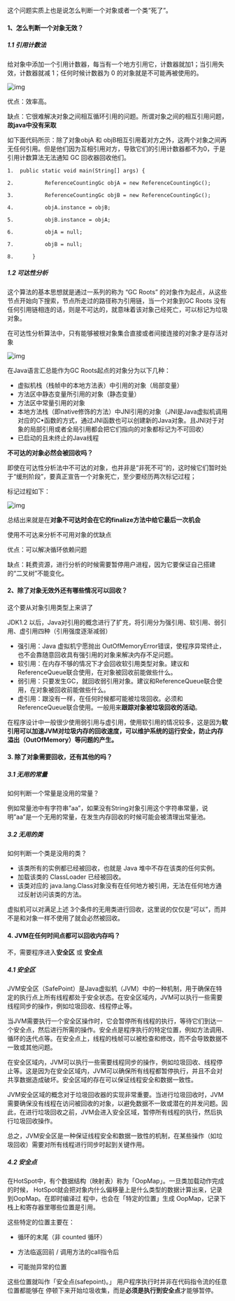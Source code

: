这个问题实质上也是说怎么判断一个对象或者一个类“死了”。

#### 1、怎么判断一个对象无效？

##### 1.1 引用计数法

给对象中添加一个引用计数器，每当有一个地方引用它，计数器就加1；当引用失效，计数器就减 1；任何时候计数器为 0 的对象就是不可能再被使用的。

![img](http://pcc.huitogo.club/f529076ce450eabe9aeebdaf8cf85e3d)

优点：效率高。

缺点：它很难解决对象之间相互循环引用的问题。所谓对象之间的相互引用问题，**故java中没有采取**



如下面代码所示：除了对象objA 和 objB相互引用着对方之外，这两个对象之间再无任何引用。但是他们因为互相引用对方，导致它们的引用计数器都不为0，于是引用计数算法无法通知 GC 回收器回收他们。

```
1.  public static void main(String[] args) {  

2.          ReferenceCountingGc objA = new ReferenceCountingGc();  

3.          ReferenceCountingGc objB = new ReferenceCountingGc();  

4.          objA.instance = objB;  

5.          objB.instance = objA;  

6.          objA = null;  

7.          objB = null;  

8.      }  
```



##### 1.2 可达性分析

这个算法的基本思想就是通过一系列的称为 “GC Roots” 的对象作为起点，从这些节点开始向下搜索，节点所走过的路径称为引用链，当一个对象到GC Roots 没有任何引用链相连的话，则是不可达的，就意味着该对象己经死亡，可以标记为垃圾对象。

在可达性分析算法中，只有能够被根对象集合直接或者间接连接的对象才是存活对象



![img](http://pcc.huitogo.club/d652e3e51b02855982217f7351bef615)



在Java语言汇总能作为GC Roots起点的对象分为以下几种：

- 虚拟机栈（栈帧中的本地方法表）中引用的对象（局部变量）
- 方法区中静态变量所引用的对象（静态变量）
- 方法区中常量引用的对象
- 本地方法栈（即native修饰的方法）中JNI引用的对象（JNI是Java虚拟机调用对应的C•函数的方式，通过JNI函数也可以创建新的Java对象。且JNI对于对象的局部引用或者全局引用都会把它们指向的对象都标记为不可回收）
- 已启动的且未终止的Java线程



**不可达的对象必然会被回收吗？**

即使在可达性分析法中不可达的对象，也并非是“非死不可”的，这时候它们暂时处于“缓刑阶段”，要真正宣告一个对象死亡，至少要经历两次标记过程；



标记过程如下：

![img](http://pcc.huitogo.club/2dc4b21877add1ad1d97002fe37a4622)

总结出来就是在**对象不可达时会在它的finalize方法中给它最后一次机会**



使用不可达来分析不可用对象的优缺点

优点：可以解决循环依赖问题

缺点：耗费资源，进行分析的时候需要暂停用户进程，因为它要保证自己搭建的“二叉树”不能变化。



#### 2、除了对象无效外还有哪些情况可以回收？

这个要从对象引用类型上来讲了



JDK1.2 以后，Java对引用的概念进行了扩充，将引用分为强引用、软引用、弱引用、虚引用四种（引用强度逐渐减弱）

- 强引用：Java 虚拟机宁愿抛出 OutOfMemoryError错误，使程序异常终止，也不会靠随意回收具有强引用的对象来解决内存不足问题。
- 软引用：在内存不够的情况下才会回收软引用类型对象。建议和ReferenceQueue联合使用，在对象被回收前能做些什么。
- 弱引用：只要发生GC，就回收弱引用对象。建议和ReferenceQueue联合使用，在对象被回收前能做些什么。
- 虚引用：跟没有一样，在任何时候都可能被垃圾回收。必须和ReferenceQueue联合使用。一般用来**跟踪对象被垃圾回收的活动**。



在程序设计中一般很少使用弱引用与虚引用，使用软引用的情况较多，这是因为**软引用可以加速JVM对垃圾内存的回收速度，可以维护系统的运行安全，防止内存溢出（OutOfMemory）等问题的产生。**



#### 3. 除了对象需要回收，还有其他的吗？

##### 3.1 无用的常量

如何判断一个常量是没用的常量？

例如常量池中有字符串”aa”，如果没有String对象引用这个字符串常量，说明”aa”是一个无用的常量，在发生内存回收的时候可能会被清理出常量池。



##### 3.2 无用的类

如何判断一个类是没用的类？

- 该类所有的实例都已经被回收，也就是 Java 堆中不存在该类的任何实例。
- 加载该类的 ClassLoader 已经被回收。
- 该类对应的 java.lang.Class对象没有在任何地方被引用，无法在任何地方通过反射访问该类的方法。



虚拟机可以对满足上述 3个条件的无用类进行回收，这里说的仅仅是“可以”，而并不是和对象一样不使用了就会必然被回收。



#### 4. JVM在任何时间点都可以回收内存吗？

不，需要程序进入**安全区** 或 **安全点**

##### 4.1 安全区

JVM安全区（SafePoint）是Java虚拟机（JVM）中的一种机制，用于确保在特定的执行点上所有线程都处于安全状态。在安全区域内，JVM可以执行一些需要线程同步的操作，例如垃圾回收、线程停止等。

当JVM需要执行一个安全区操作时，它会暂停所有线程的执行，等待它们到达一个安全点，然后进行所需的操作。安全点是程序执行的特定位置，例如方法调用、循环的迭代点等。在安全点上，线程的栈帧可以被检查和修改，而不会导致数据不一致或其他问题。

在安全区域内，JVM可以执行一些需要线程同步的操作，例如垃圾回收、线程停止等。这是因为在安全区域内，JVM可以确保所有线程都暂停执行，并且不会对共享数据造成破坏。安全区域的存在可以保证线程安全和数据一致性。

JVM安全区域的概念对于垃圾回收器的实现非常重要。当进行垃圾回收时，JVM需要确保没有线程在访问被回收的对象，以避免数据不一致或潜在的并发问题。因此，在进行垃圾回收之前，JVM会进入安全区域，暂停所有线程的执行，然后执行垃圾回收操作。

总之，JVM安全区是一种保证线程安全和数据一致性的机制，在某些操作（如垃圾回收）需要对所有线程进行同步时起到关键作用。


##### 4.2 安全点

在HotSpot中，有个数据结构（映射表）称为「OopMap」。一旦类加载动作完成的时候， HotSpot就会把对象内什么偏移量上是什么类型的数据计算出来，记录到OopMap。在即时编译过 程中，也会在「特定的位置」生成 OopMap，记录下栈上和寄存器里哪些位置是引用。



这些特定的位置主要在：

- 循环的末尾（非 counted 循环）

- 方法临返回前 / 调用方法的call指令后

- 可能抛异常的位置

  

这些位置就叫作「安全点(safepoint)。」 用户程序执行时并非在代码指令流的任意位置都能够在 停顿下来开始垃圾收集，而是**必须是执行到安全点**才能够暂停。